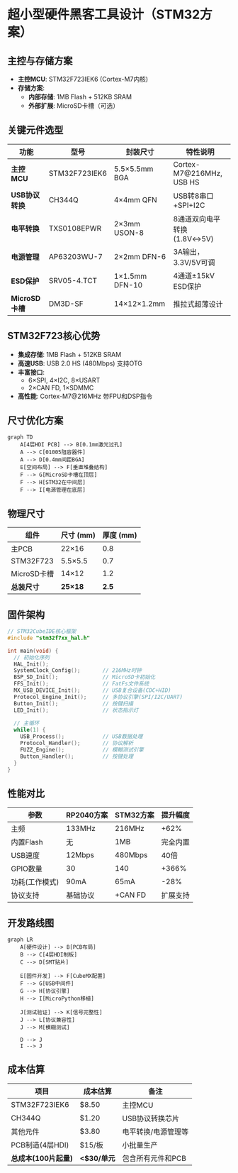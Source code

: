 # 超小型硬件黑客工具设计（STM32方案）

## 主控与存储方案
- **主控MCU**: STM32F723IEK6 (Cortex-M7内核)
- **存储方案**:
  - **内部存储**: 1MB Flash + 512KB SRAM
  - **外部扩展**: MicroSD卡槽（可选）

## 关键元件选型

| 功能             | 型号                   | 封装尺寸       | 特性说明                     |
|------------------|------------------------|----------------|------------------------------|
| **主控MCU**      | STM32F723IEK6          | 5.5×5.5mm BGA  | Cortex-M7@216MHz, USB HS     |
| **USB协议转换**  | CH344Q                 | 4×4mm QFN      | USB转8串口+SPI+I2C           |
| **电平转换**     | TXS0108EPWR            | 2×3mm USON-8   | 8通道双向电平转换(1.8V↔5V)   |
| **电源管理**     | AP63203WU-7            | 2×2mm DFN-6    | 3A输出，3.3V/5V可调          |
| **ESD保护**      | SRV05-4.TCT            | 1×1.5mm DFN-10 | 4通道±15kV ESD保护           |
| **MicroSD卡槽**  | DM3D-SF                | 14×12×1.2mm    | 推拉式超薄设计               |

## STM32F723核心优势
- **集成存储**: 1MB Flash + 512KB SRAM
- **高速USB**: USB 2.0 HS (480Mbps) 支持OTG
- **丰富接口**:
  - 6×SPI, 4×I2C, 8×USART
  - 2×CAN FD, 1×SDMMC
- **高性能**: Cortex-M7@216MHz 带FPU和DSP指令

## 尺寸优化方案
```mermaid
graph TD
    A[4层HDI PCB] --> B[0.1mm激光过孔]
    A --> C[01005阻容器件]
    A --> D[0.4mm间距BGA]
    E[空间布局] --> F[垂直堆叠结构]
    F --> G[MicroSD卡槽在顶层]
    F --> H[STM32在中间层]
    F --> I[电源管理在底层]
```

## 物理尺寸
| 组件             | 尺寸 (mm)   | 厚度 (mm) |
|------------------|-------------|-----------|
| 主PCB            | 22×16       | 0.8       |
| STM32F723        | 5.5×5.5     | 0.7       |
| MicroSD卡槽      | 14×12       | 1.2       |
| **总装尺寸**     | **25×18**   | **2.5**   |

## 固件架构
```c
// STM32CubeIDE核心框架
#include "stm32f7xx_hal.h"

int main(void) {
  // 初始化序列
  HAL_Init();
  SystemClock_Config();       // 216MHz时钟
  BSP_SD_Init();              // MicroSD卡初始化
  FFS_Init();                 // FatFs文件系统
  MX_USB_DEVICE_Init();       // USB复合设备(CDC+HID)
  Protocol_Engine_Init();     // 多协议引擎(SPI/I2C/UART)
  Button_Init();              // 按键扫描
  LED_Init();                 // 状态指示灯
  
  // 主循环
  while(1) {
    USB_Process();            // USB数据处理
    Protocol_Handler();       // 协议解析
    FUZZ_Engine();            // 模糊测试引擎
    Button_Handler();         // 按键处理
  }
}
```

## 性能对比
| 参数               | RP2040方案  | STM32方案     | 提升幅度 |
|--------------------|-------------|---------------|----------|
| 主频               | 133MHz      | 216MHz        | +62%     |
| 内置Flash          | 无          | 1MB           | 完全内置 |
| USB速度            | 12Mbps      | 480Mbps       | 40倍     |
| GPIO数量           | 30          | 140           | +366%    |
| 功耗(工作模式)     | 90mA        | 65mA          | -28%     |
| 协议支持           | 基础协议    | +CAN FD       | 扩展支持 |

## 开发路线图
```mermaid
graph LR
    A[硬件设计] --> B[PCB布局]
    B --> C[4层HDI制板]
    C --> D[SMT贴片]
    
    E[固件开发] --> F[CubeMX配置]
    F --> G[USB中间件]
    G --> H[协议引擎]
    H --> I[MicroPython移植]
    
    J[测试验证] --> K[信号完整性]
    J --> L[协议兼容性]
    J --> M[模糊测试]
    
    D --> J
    I --> J
```

## 成本估算
| 项目                   | 成本估算    | 备注                     |
|------------------------|-------------|--------------------------|
| STM32F723IEK6          | $8.50       | 主控MCU                  |
| CH344Q                 | $1.20       | USB协议转换芯片          |
| 其他元件               | $3.80       | 电平转换/电源管理等      |
| PCB制造(4层HDI)        | $15/板      | 小批量生产               |
| **总成本(100片起量)**  | **<$30/单元** | 包含所有元件和PCB        |